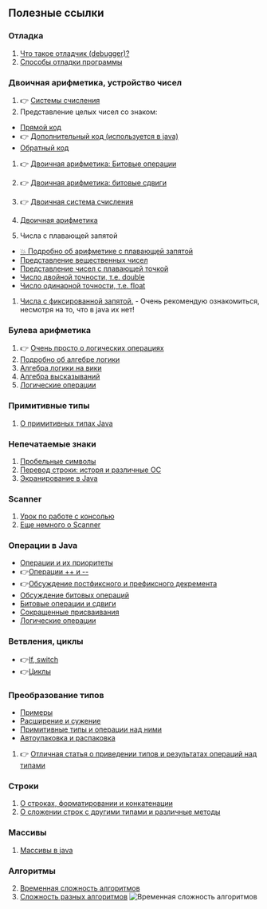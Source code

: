 ## Полезные ссылки
### Отладка
1. [Что такое отладчик (debugger)?](https://ru.wikipedia.org/wiki/%D0%9E%D1%82%D0%BB%D0%B0%D0%B4%D1%87%D0%B8%D0%BA)
1. [Способы отладки программы](https://ru.wikipedia.org/wiki/%D0%9E%D1%82%D0%BB%D0%B0%D0%B4%D0%BA%D0%B0_%D0%BF%D1%80%D0%BE%D0%B3%D1%80%D0%B0%D0%BC%D0%BC%D1%8B)

### Двоичная арифметика, устройство чисел 
1. :point_right: [Системы счисления](http://neerc.ifmo.ru/wiki/index.php?title=%D0%A1%D0%B8%D1%81%D1%82%D0%B5%D0%BC%D1%8B_%D1%81%D1%87%D0%B8%D1%81%D0%BB%D0%B5%D0%BD%D0%B8%D1%8F
)
1. Представление целых чисел со знаком:
  * [Прямой код](https://ru.wikipedia.org/wiki/%D0%9F%D1%80%D1%8F%D0%BC%D0%BE%D0%B9_%D0%BA%D0%BE%D0%B4)
  * :point_right: [Дополнительный код (используется в java)](https://ru.wikipedia.org/wiki/%D0%94%D0%BE%D0%BF%D0%BE%D0%BB%D0%BD%D0%B8%D1%82%D0%B5%D0%BB%D1%8C%D0%BD%D1%8B%D0%B9_%D0%BA%D0%BE%D0%B4_(%D0%BF%D1%80%D0%B5%D0%B4%D1%81%D1%82%D0%B0%D0%B2%D0%BB%D0%B5%D0%BD%D0%B8%D0%B5_%D1%87%D0%B8%D1%81%D0%BB%D0%B0))
  * [Обратный код](https://ru.wikipedia.org/wiki/%D0%9E%D0%B1%D1%80%D0%B0%D1%82%D0%BD%D1%8B%D0%B9_%D0%BA%D0%BE%D0%B4)
1. :point_right: [Двоичная арифметика: Битовые операции](https://ru.wikipedia.org/wiki/%D0%91%D0%B8%D1%82%D0%BE%D0%B2%D1%8B%D0%B5_%D0%BE%D0%BF%D0%B5%D1%80%D0%B0%D1%86%D0%B8%D0%B8)
1. :point_right: [Двоичная арифметика: битовые сдвиги](https://ru.wikipedia.org/wiki/Битовый_сдвиг)
1. :point_right: [Двоичная система счисления](https://ru.wikipedia.org/wiki/%D0%94%D0%B2%D0%BE%D0%B8%D1%87%D0%BD%D0%B0%D1%8F_%D1%81%D0%B8%D1%81%D1%82%D0%B5%D0%BC%D0%B0_%D1%81%D1%87%D0%B8%D1%81%D0%BB%D0%B5%D0%BD%D0%B8%D1%8F)
1. [Двоичная арифметика](http://sch10ptz.ru/projects/002/inf/arifm.htm)

1. Числа с плавающей запятой
  * [:boom: Подробно об арифметике с плавающей запятой](https://habrahabr.ru/post/112953/)
  * [Представление вещественных чисел](http://neerc.ifmo.ru/wiki/index.php?title=%D0%9F%D1%80%D0%B5%D0%B4%D1%81%D1%82%D0%B0%D0%B2%D0%BB%D0%B5%D0%BD%D0%B8%D0%B5_%D0%B2%D0%B5%D1%89%D0%B5%D1%81%D1%82%D0%B2%D0%B5%D0%BD%D0%BD%D1%8B%D1%85_%D1%87%D0%B8%D1%81%D0%B5%D0%BB)
  * [Представление чисел с плавающей точкой](http://neerc.ifmo.ru/wiki/index.php?title=%D0%9F%D1%80%D0%B5%D0%B4%D1%81%D1%82%D0%B0%D0%B2%D0%BB%D0%B5%D0%BD%D0%B8%D0%B5_%D1%87%D0%B8%D1%81%D0%B5%D0%BB_%D1%81_%D0%BF%D0%BB%D0%B0%D0%B2%D0%B0%D1%8E%D1%89%D0%B5%D0%B9_%D1%82%D0%BE%D1%87%D0%BA%D0%BE%D0%B9)
  * [Число двойной точности, т.е. double](https://ru.wikipedia.org/wiki/%D0%A7%D0%B8%D1%81%D0%BB%D0%BE_%D0%B4%D0%B2%D0%BE%D0%B9%D0%BD%D0%BE%D0%B9_%D1%82%D0%BE%D1%87%D0%BD%D0%BE%D1%81%D1%82%D0%B8)
  * [Число одинарной точности, т.е. float](https://ru.wikipedia.org/wiki/%D0%A7%D0%B8%D1%81%D0%BB%D0%BE_%D0%BE%D0%B4%D0%B8%D0%BD%D0%B0%D1%80%D0%BD%D0%BE%D0%B9_%D1%82%D0%BE%D1%87%D0%BD%D0%BE%D1%81%D1%82%D0%B8)
  
1. [Числа с фиксированной запятой.](https://ru.wikipedia.org/wiki/%D0%A7%D0%B8%D1%81%D0%BB%D0%BE_%D1%81_%D1%84%D0%B8%D0%BA%D1%81%D0%B8%D1%80%D0%BE%D0%B2%D0%B0%D0%BD%D0%BD%D0%BE%D0%B9_%D0%B7%D0%B0%D0%BF%D1%8F%D1%82%D0%BE%D0%B9) - Очень рекомендую ознакомиться, несмотря на то, что в java их нет!

### Булева арифметика
1. :point_right: [Очень просто о логических операциях](http://www.webmath.ru/poleznoe/tables_istinnosti.php)
1. [Подробно об алгебре логики](http://www.ido.rudn.ru/nfpk/inf/inf7.html)
1. [Алгебра логики на вики](https://ru.wikipedia.org/wiki/%D0%90%D0%BB%D0%B3%D0%B5%D0%B1%D1%80%D0%B0_%D0%BB%D0%BE%D0%B3%D0%B8%D0%BA%D0%B8)
1. [Алгебра высказываний](https://ru.wikipedia.org/wiki/%D0%9B%D0%BE%D0%B3%D0%B8%D0%BA%D0%B0_%D0%B2%D1%8B%D1%81%D0%BA%D0%B0%D0%B7%D1%8B%D0%B2%D0%B0%D0%BD%D0%B8%D0%B9)
1. [Логические операции](https://ru.wikipedia.org/wiki/%D0%9B%D0%BE%D0%B3%D0%B8%D1%87%D0%B5%D1%81%D0%BA%D0%B0%D1%8F_%D0%BE%D0%BF%D0%B5%D1%80%D0%B0%D1%86%D0%B8%D1%8F)


### Примитивные типы
1. [О примитивных типах Java](https://sohabr.net/habr/post/261315/)

### Непечатаемые знаки
1. [Пробельные символы](https://ru.wikipedia.org/wiki/%D0%9A%D0%B0%D1%82%D0%B5%D0%B3%D0%BE%D1%80%D0%B8%D1%8F:%D0%9F%D1%80%D0%BE%D0%B1%D0%B5%D0%BB%D1%8C%D0%BD%D1%8B%D0%B5_%D1%81%D0%B8%D0%BC%D0%B2%D0%BE%D0%BB%D1%8B)
1. [Перевод строки: исторя и различные ОС](https://ru.wikipedia.org/wiki/%D0%9F%D0%B5%D1%80%D0%B5%D0%B2%D0%BE%D0%B4_%D1%81%D1%82%D1%80%D0%BE%D0%BA%D0%B8)
1. [Экранирование в Java](http://spec-zone.ru/RU/Java/Tutorials/java/data/characters.html)

### Scanner 
1. [Урок по работе с консолью](http://cybern.ru/java-console.html)
2. [Еще немного о Scanner](http://kostin.ws/java/java-input-stream.html)

### Операции в Java
* [Операции и их приоритеты](http://www.codenet.ru/webmast/java/05.php)
* :point_right:[Операции ++ и --](http://javacore.ru/topic/63-core.htm)
* :point_right:[Обсуждение постфиксного и префиксного декремента](http://www.sql.ru/forum/1094425/inkrement-prefiksnaya-i-postfiksnaya-forma)
* [Обсуждение битовых операций](http://ru.stackoverflow.com/questions/281650/%D0%9F%D0%BE%D0%B1%D0%B8%D1%82%D0%BE%D0%B2%D1%8B%D0%B5-%D0%BE%D0%BF%D0%B5%D1%80%D0%B0%D1%86%D0%B8%D0%B8-%D0%BE-%D0%BA%D0%B0%D0%BA%D0%B8%D1%85-%D0%B8%D0%B7-%D0%BD%D0%B8%D1%85-%D0%BF%D0%BE%D0%BB%D0%B5%D0%B7%D0%BD%D0%BE-%D0%B7%D0%BD%D0%B0%D1%82%D1%8C-%D0%BF%D1%80%D0%BE%D0%B3%D1%80%D0%B0%D0%BC%D0%BC%D0%B8%D1%81%D1%82%D0%B0%D0%BC-%D0%B1%D0%BE%D0%BB%D0%B5%D0%B5-%D0%B2%D1%8B%D1%81%D0%BE%D0%BA%D0%B8%D1%85)
* [Битовые операции и сдвиги](http://developer.alexanderklimov.ru/android/java/bitwise.php)
* [Сокращенные присваивания](http://cybern.ru/java-assignment.html)
* [Логические операции](http://developer.alexanderklimov.ru/android/java/logic_operators.php)

### Ветвления, циклы
* :point_right:[If, switch](http://kostin.ws/java/java-switch-and-more-logic.html)
* :point_right:[Циклы](http://kostin.ws/java/java-loops.html)

### Преобразование типов
* [Примеры](http://study-java.ru/uroki-java/urok-7-preobrazovanie-tipov-v-java/)
* [Расширение и сужение](http://metanit.com/java/tutorial/2.2.php)
* [Примитивные типы и операции над ними](http://developer.alexanderklimov.ru/android/java/types.php)
* [Автоупаковка и распаковка](http://info.javarush.ru/translation/2013/08/22/%D0%90%D0%B2%D1%82%D0%BE%D1%83%D0%BF%D0%B0%D0%BA%D0%BE%D0%B2%D0%BA%D0%B0-%D0%B8-%D1%80%D0%B0%D1%81%D0%BF%D0%B0%D0%BA%D0%BE%D0%B2%D0%BA%D0%B0-%D0%B2-Java-.html)
1. :point_right: [Отличная статья о приведении типов и результатах операций над типами](https://urvanov.ru/2016/03/19/java-8-%D0%BE%D0%BF%D0%B5%D1%80%D0%B0%D1%86%D0%B8%D0%B8/)

### Строки
1. [О строках, форматировании и конкатенации](https://habrahabr.ru/post/260767/)
1. [О сложении строк с другими типами и различные методы](http://www.mstu.edu.ru/study/materials/java/09.htm)

### Массивы
1. [Массивы в java](http://study-java.ru/uroki-java/massivy-v-java/)

### Алгоритмы
2. [Временная сложность алгоритмов](https://ru.wikipedia.org/wiki/%D0%92%D1%80%D0%B5%D0%BC%D0%B5%D0%BD%D0%BD%D0%B0%D1%8F_%D1%81%D0%BB%D0%BE%D0%B6%D0%BD%D0%BE%D1%81%D1%82%D1%8C_%D0%B0%D0%BB%D0%B3%D0%BE%D1%80%D0%B8%D1%82%D0%BC%D0%B0)
3. [Сложность разных алгоритмов](https://habrahabr.ru/post/188010/)
![Временная сложность алгоритмов](https://hsto.org/getpro/habr/post_images/195/e1f/6a1/195e1f6a1379554ca9025338301a78ed.png)
